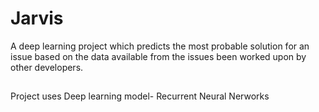 # Jarvis
A deep learning project which predicts the most probable solution for
an issue based on the data available from the issues been worked upon
by other developers.

##
Project uses Deep learning model- Recurrent Neural Nerworks
